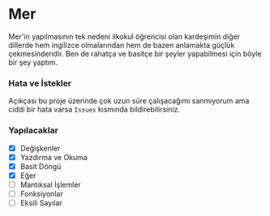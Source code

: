 # Mer
Mer'in yapılmasının tek nedeni ilkokul öğrencisi olan 
kardeşimin diğer dillerde hem ingilizce olmalarından 
hem de bazen anlamakta güçlük çekmesindendir. Ben de rahatça 
ve basitçe bir şeyler yapabilmesi için böyle bir şey yaptım.

### Hata ve İstekler
Açıkçası bu proje üzerinde çok uzun süre çalışacağımı sanmıyorum 
ama ciddi bir hata varsa `Issues` kısmında bildirebilirsiniz.

### Yapılacaklar
- [X] Değişkenler
- [X] Yazdırma ve Okuma
- [X] Basit Döngü
- [X] Eğer
- [ ] Mantıksal İşlemler
- [ ] Fonksiyonlar
- [ ] Eksili Sayılar